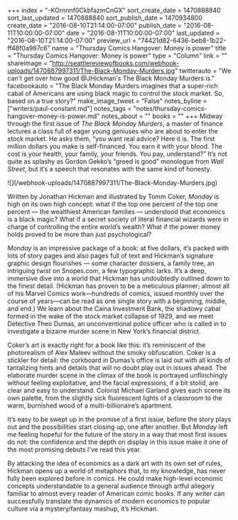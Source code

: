 +++
index = "-KOrnnnf0CkbfazmCnGX"
sort_create_date = 1470888840
sort_last_updated = 1470888840
sort_publish_date = 1470934800
create_date = "2016-08-10T21:14:00-07:00"
publish_date = "2016-08-11T10:00:00-07:00"
date = "2016-08-11T10:00:00-07:00"
last_updated = "2016-08-10T21:14:00-07:00"
preview_url = "74421d82-6436-beb8-1b22-ff48f0a987c6"
name = "Thursday Comics Hangover: Money is power"
title = "Thursday Comics Hangover: Money is power"
type = "Column"
link = ""
shareimage = "http://seattlereviewofbooks.com/webhook-uploads/1470887997311/The-Black-Monday-Murders.jpg"
twitterauto = "We can't get over how good @JHickman's The Black Monday Murders is."
facebookauto = "The Black Monday Murders imagines that a super-rich cabal of Americans are using black magic to control the stock market. So, based on a true story?"
make_image_tweet = "False"
notes_byline = ["writers/paul-constant.md"]
notes_tags = "notes/thursday-comics-hangover-money-is-power.md"
notes_about = ""
books = ""
+++
Midway through the first issue of *The Black Monday Murders*, a master of finance lectures a class full of eager young geniuses who are about to enter the stock market. He asks them, “you want real advice? Here it is. The first million dollars you make is self-financed. You earn it with your blood. The cost is your health, your family, your friends. You pay, understand?” It’s not quite as splashy as Gordon Gekko’s “greed is good” monologue from *Wall Street*, but it’s a speech that resonates with the same kind of honesty.

<p class="image-left">![](/webhook-uploads/1470887997311/The-Black-Monday-Murders.jpg)</p>

Written by Jonathan Hickman and illustrated by Tomm Coker, *Monday* is high on its own high concept: what if the top one percent of the top one percent — the wealthiest American families — understood that economics is a black magic? What if a secret society of literal financial wizards were in charge of controlling the entire world’s wealth? What if the power money holds proved to be more than just psychological?

*Monday* is an impressive package of a book: at five dollars, it’s packed with lots of story pages and also pages full of text and Hickman’s signature graphic design flourishes — some character dossiers, a family tree, an intriguing twist on Snopes.com, a few typographic larks. It’s a deep, immersive dive into a world that Hickman has undoubtedly outlined down to the finest detail. (Hickman has proven to be a meticulous planner; almost all of his Marvel Comics work—hundreds of comics, issued monthly over the course of years—can be read as one single story with a beginning, middle, and end.) We learn about the Caina Investment Bank, the shadowy cabal formed in the wake of the stock market collapse of 1929, and we meet Detective Theo Dumas, an unconventional police officer who is called in to investigate a bizarre murder scene in New York’s financial district. 

Coker’s art is exactly right for a book like this: it’s reminiscent of the photorealism of Alex Maleev without the smoky obfuscation. Coker is a stickler for detail: the corkboard in Dumas’s office is laid out with all kinds of tantalizing  hints and details that will no doubt play out in issues ahead. The elaborate murder scene in the climax of the book is portrayed unflinchingly without feeling exploitative, and the facial expressions, if a bit stolid, are clear and easy to understand. Colorist Michael Garland gives each scene its own palette, from the slightly sick fluorescent lights of a classroom to the warm, burnished wood of a multi-billionaire’s apartment.

It’s easy to be swept up in the promise of a first issue, before the story plays out and the possibilities start closing up, one after another. But *Monday* left me feeling hopeful for the future of the story in a way that most first issues do not: the confidence and the depth on display in this issue make it one of the most promising debuts I've read this year. 

By attacking the idea of economics as a dark art with its own set of rules, Hickman opens up a world of metaphors that, to my knowledge, has never fully been explored before in comics. He could make high-level economic concepts understandable to a general audience through artful allegory familiar to almost every reader of American comic books. If any writer can successfully translate the dynamics of modern economics to popular culture via a mystery/fantasy mashup, it’s Hickman.



